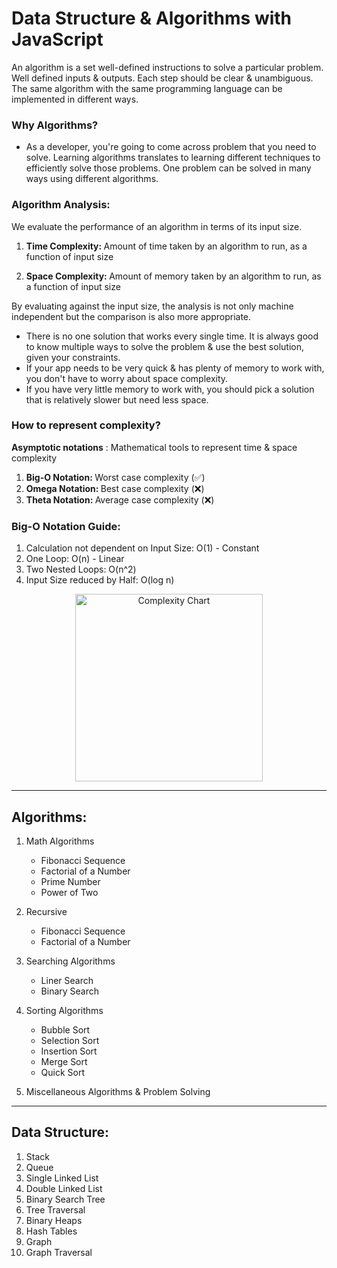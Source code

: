 # Data Structure & Algorithms with JavaScript

An algorithm is a set well-defined instructions to solve a particular problem. Well defined inputs & outputs. Each step should be clear & unambiguous. The same algorithm with the same programming language can be implemented in different ways.

### Why Algorithms?

- As a developer, you're going to come across problem that you need to solve. Learning algorithms translates to learning different techniques to efficiently solve those problems. One problem can be solved in many ways using different algorithms.

### Algorithm Analysis:

We evaluate the performance of an algorithm in terms of its input size.

1. <p><b>Time Complexity: </b> Amount of time taken by an algorithm to run, as a function of input size</p>
1. <p><b>Space Complexity: </b> Amount of memory taken by an algorithm to run, as a function of input size</p>

By evaluating against the input size, the analysis is not only machine independent but the comparison is also more appropriate.

- There is no one solution that works every single time. It is always good to know multiple ways to solve the problem & use the best solution, given your constraints.
- If your app needs to be very quick & has plenty of memory to work with, you don't have to worry about space complexity.
- If you have very little memory to work with, you should pick a solution that is relatively slower but need less space.

### How to represent complexity?

<b>Asymptotic notations</b> : Mathematical tools to represent time & space complexity

1. <b>Big-O Notation: </b> Worst case complexity (✅)
1. <b>Omega Notation: </b> Best case complexity (❌)
1. <b>Theta Notation: </b> Average case complexity (❌)

### Big-O Notation Guide:

1. Calculation not dependent on Input Size: O(1) - Constant
1. One Loop: O(n) - Linear
1. Two Nested Loops: O(n^2)
1. Input Size reduced by Half: O(log n)

<p align="center">
  <img src="https://miro.medium.com/v2/resize:fit:828/format:webp/1*dWZjY4494gbMQZiL-hO32w.jpeg" height='300' alt="Complexity Chart">
</p>

---

## Algorithms:

1. Math Algorithms
   - Fibonacci Sequence
   - Factorial of a Number
   - Prime Number
   - Power of Two
1. Recursive
   - Fibonacci Sequence
   - Factorial of a Number
1. Searching Algorithms

   - Liner Search
   - Binary Search

1. Sorting Algorithms

   - Bubble Sort
   - Selection Sort
   - Insertion Sort
   - Merge Sort
   - Quick Sort

1. Miscellaneous Algorithms & Problem Solving

---

## Data Structure:

1. Stack
1. Queue
1. Single Linked List
1. Double Linked List
1. Binary Search Tree
1. Tree Traversal
1. Binary Heaps
1. Hash Tables
1. Graph
1. Graph Traversal
